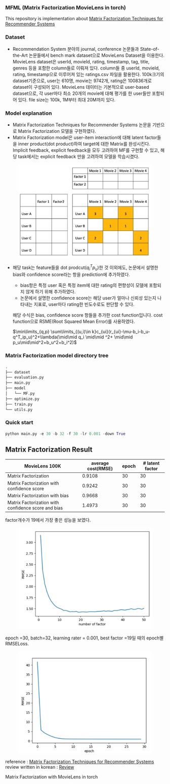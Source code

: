### MFML (Matrix Factorization MovieLens in torch)
This repository is implementation about [Matrix Factorization Techniques for Recommender Systems](https://datajobs.com/data-science-repo/Recommender-Systems-[Netflix].pdf)

### Dataset

- Recommendation System 분야의 journal, conference 논문들과 State-of-the-Art 논문들에서 bench mark dataset으로 MovieLens Dataset을 이용한다. MovieLens dataset은 userId, movieId, rating, timestamp, tag, title, genres 등을 포함한 column들로 이뤄져 있다. column들 중 userId, movieId, rating, timestamp으로 이루어져 있는 ratings.csv 파일을 활용한다.  100k크기의 dataset기준으로, user는 610명, movie는 9742개, rating은 100836개로 dataset이 구성되어 있다. MovieLens 데이터는 기본적으로 user-based dataset으로, 각 user마다 최소 20개의 movie에 대해 평가를 한 user들만 포함되어 있다.  file size는 100k, 1M부터 최대 20M까지 있다.

### Model explanation

- Matrix Factorization Techniques for Recommender Systems 논문을 기반으로 Matrix Factorization 모델을 구현하였다.
- Matrix Factorization model은 user-item interaction에 대해 latent factor들을 inner product(dot product)하여 target에 대한 Matrix를 완성시킨다. Implicit feedback, explicit feedback을 모두 고려하여 MF를 구현할 수 있고, 해당 task에서는 explicit feedback 만을 고려하여 모델을 학습시켰다.

<p align="center">
<div class="center">
  <figure>
    <a href="/images/matrix.png"><img src="images/matrix.png" width="600" ></a>
  </figure>
</div>
</p>

- 해당 task는 feature들을 dot prodcut($q^T_ip_u$)한 것 이외에도, 논문에서 설명한 bias와 confidence score라는 항을 prediction에 추가하였다.
   - bias항은 특정 user 혹은 특정 item에 대한 rating의 편향성이 모델에 포함되지 않게 하기 위해 추가하였다.
   - 논문에서 설명한 confidence score는 해당 user가 얼마나 신뢰성 있는지 나타내는 지표로, user마다 rating한 빈도수로도 판단할 수 있다.

   해당 수식은 bias, confidence score 항들을 추가한 cost function입니다. cost function으로 RSME(Root Squared Mean Error)를 사용하였다.

   $\min\limits_{q,p} \sum\limits_{(u,i)\in k}c_{ui}(r_{ui}-\mu-b_i-b_u-q^T_ip_u)^2+\lambda(\mid\mid q_i \mid\mid ^2+ \mid\mid p_u\mid\mid^2+b_u^2+b_i^2)$


### Matrix Factorization model directory tree

```python
.
├── dataset
├── evaluation.py
├── main.py
├── model
│   └── MF.py
├── optimize.py
├── train.py
└── utils.py
```

### Quick start

```python
python main.py -e 30 -b 32 -f 30 -lr 0.001 -down True
```

## Matrix Factorization Result

| MovieLens 100K | average cost(RMSE) | epoch | # latent factor |
| --- | --- | --- | --- |
| Matrix Factorization | 0.9108 | 30 | 30 |
| Matrix Factorization with confidence score | 0.9242 | 30 | 30 |
| Matrix Factorization with bias | 0.9668 | 30 | 30 |
| Matrix Factorization with confidence score and bias | 1.4973 | 30 | 30 |



factor개수가 19에서 가장 좋은 성능을 보였다.

<p align="center">
<div class="center">
  <figure>
    <a href="/images/optimize_graph.png"><img src="images/optimize_graph.png" width="600" ></a>
  </figure>
</div>
</p>


epoch =30, batch=32, learning rater = 0.001, best factor =19일 때의 epoch별 RMSELoss.

<p align="center">
<div class="center">
  <figure>
    <a href="/images/loss_curve.png"><img src="images/loss_curve.png" width="600" ></a>
  </figure>
</div>
</p>


reference : [Matrix Factorization Techniques for Recommender Systems](https://datajobs.com/data-science-repo/Recommender-Systems-[Netflix].pdf)
review written in korean : [Review](https://changhyeonnam.github.io/2021/12/21/Matrix_Factorization.html)

Matrix Factorization with MovieLens in torch
